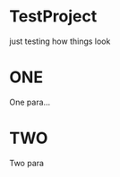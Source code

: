 TestProject
===========
just testing
how things look

ONE
==========
One para...


TWO
==========
Two para
